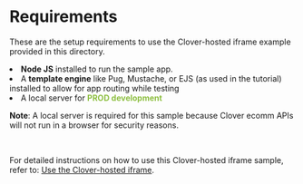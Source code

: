 <h1>Requirements</h1>
<p>These are the setup requirements to use the Clover-hosted iframe example provided in this directory.</p>
<ls>
<li><b>Node JS</b> installed to run the sample app.</li> 
<li>A <b>template engine</b> like Pug, Mustache, or EJS (as used in the tutorial) installed to allow for app routing while testing </li> 
<li>A local server for <b><span style="color:#8ebf42;">PROD development</span></b> </li>
<p><b>Note</b>: A local server is required for this sample because Clover ecomm APIs will not run in a browser for security reasons.</p>
</ls>
<br>
<p>For detailed instructions on how to use this Clover-hosted iframe sample, refer to: <a href="https://docs.clover.com/docs/using-the-clover-hosted-iframe" target="_blank">Use the Clover-hosted iframe</a>.</p>    
